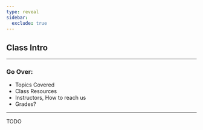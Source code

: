 ```yaml
---
type: reveal
sidebar:
  exclude: true
---
```


## Class Intro

---

### Go Over:

- Topics Covered
- Class Resources
- Instructors, How to reach us
- Grades?

---

TODO
